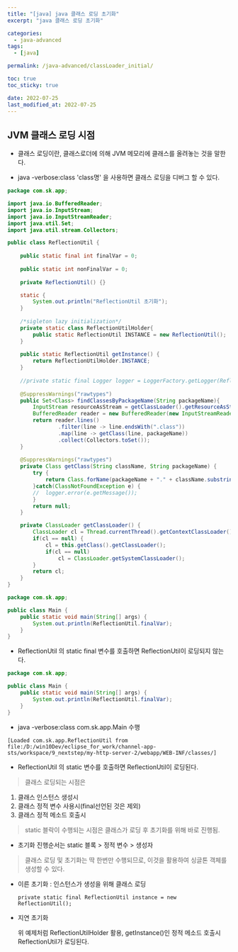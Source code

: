 ```yaml
---
title: "[java] java 클래스 로딩 초기화"
excerpt: "java 클래스 로딩 초기화"

categories:
  - java-advanced
tags:
  - [java]

permalink: /java-advanced/classLoader_initial/

toc: true
toc_sticky: true

date: 2022-07-25
last_modified_at: 2022-07-25
---
```


## JVM 클래스 로딩 시점

 - 클래스 로딩이란, 클래스로더에 의해 JVM 메모리에 클래스를 올려놓는 것을 말한다. 

 - java -verbose:class 'class명' 을 사용하면 클래스 로딩을 디버그 할 수 있다.

```java
package com.sk.app;

import java.io.BufferedReader;
import java.io.InputStream;
import java.io.InputStreamReader;
import java.util.Set;
import java.util.stream.Collectors;

public class ReflectionUtil {
	
	public static final int finalVar = 0;
	
	public static int nonFinalVar = 0;
	
	private ReflectionUtil() {}

	static {
		System.out.println("ReflectionUtil 초기화");
	}
	
	/*sigleton lazy initialization*/
	private static class ReflectionUtilHolder{
		public static ReflectionUtil INSTANCE = new ReflectionUtil();
	}
	
	public static ReflectionUtil getInstance() {
		return ReflectionUtilHolder.INSTANCE;
	}
	
	//private static final Logger logger = LoggerFactory.getLogger(ReflectionUtil.class);
	
	@SuppressWarnings("rawtypes")
	public Set<Class> findClassesByPackageName(String packageName){
		InputStream resourceAsStream = getClassLoader().getResourceAsStream(packageName.replaceAll("[.]", "/"));
		BufferedReader reader = new BufferedReader(new InputStreamReader(resourceAsStream));
		return reader.lines()
				.filter(line -> line.endsWith(".class"))
				.map(line -> getClass(line, packageName))
				.collect(Collectors.toSet());
	}
	
	@SuppressWarnings("rawtypes")
	private Class getClass(String className, String packageName) {
		try {
			return Class.forName(packageName + "." + className.substring(0, className.lastIndexOf(".")));
		}catch(ClassNotFoundException e) {
		//	logger.error(e.getMessage());
		}
		return null;
	}

	private ClassLoader getClassLoader() {
		ClassLoader cl = Thread.currentThread().getContextClassLoader();
		if(cl == null) {
			cl = this.getClass().getClassLoader();
			if(cl == null)
				cl = ClassLoader.getSystemClassLoader();
		}
		return cl;
	}
}
```

```java
package com.sk.app;

public class Main {
	public static void main(String[] args) {
		System.out.println(ReflectionUtil.finalVar);
	}
}

```

 - ReflectionUtil 의 static final 변수를 호출하면 ReflectionUtil이 로딩되지 않는다. 

 
```java
package com.sk.app;

public class Main {
	public static void main(String[] args) {
		System.out.println(ReflectionUtil.finalVar);
	}
}

```

- java -verbose:class com.sk.app.Main 수행

`[Loaded com.sk.app.ReflectionUtil from file:/D:/win10Dev/eclipse_for_work/channel-app-sts/workspace/9_nextstep/my-http-server-2/webapp/WEB-INF/classes/]`

 - ReflectionUtil 의 static 변수를 호출하면 ReflectionUtil이 로딩된다.

> 클래스 로딩되는 시점은

  1. 클래스 인스턴스 생성시
  2. 클래스 정적 변수 사용시(final선언된 것은 제외)
  3. 클래스 정적 메소드 호출시

> static 블락이 수행되는 시점은 클래스가 로딩 후 초기화를 위해 바로 진행됨.

 - 초기화 진행순서는 static 블록 > 정적 변수 > 생성자

> 클래스 로딩 및 초기화는 딱 한번만 수행되므로, 이것을 활용하여 싱글톤 객체를 생성할 수 있다. 

 - 이른 초기화 : 인스턴스가 생성을 위해 클래스 로딩
    
	`private static final ReflectionUtil instance = new ReflectionUtil();`

 - 지연 초기화

   위 예제처럼 ReflectionUtilHolder 활용, getInstance()인 정적 메소드 호출시 ReflectionUtil가 로딩된다.